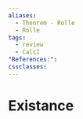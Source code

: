 ```yaml
---
aliases:
  - Theorem - Rolle
  - Rolle
tags:
  - review
  - CalcI
"References:": 
cssclasses:
---
```

# Existance 